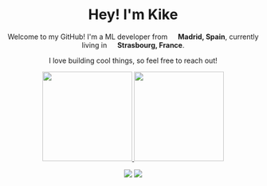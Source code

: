 <h1 align="center">Hey! I'm Kike</h1>

<p align="center">Welcome to my GitHub! I'm a ML developer from <img src="https://cdn-icons-png.flaticon.com/512/197/197593.png" width="13"/> <b>Madrid, Spain</b>, currently living in <img src="https://cdn-icons-png.flaticon.com/512/197/197560.png" width="13"/> <b>Strasbourg, France</b>.</p>
<p align="center">I love building cool things, so feel free to reach out!</p>

<p align="center">
<a href="https://github.com/kikefdezl">
  <img height="180em" src="https://github-readme-stats-eight-theta.vercel.app/api?username=kikefdezl&show_icons=true&theme=algolia&include_all_commits=true&count_private=true"/>
  <img height="180em" src="https://github-readme-stats-eight-theta.vercel.app/api/top-langs/?username=kikefdezl&layout=compact&langs_count=8&theme=algolia&include_all_commits=true&count_private=true"/>
</a>
</p>

<p align="center">
<a href="https://www.linkedin.com/in/e-laguilhoat/"><img src="https://img.shields.io/badge/-%20Enrique Fernández&#8209Laguilhoat-0077B5?style=flat&logo=Linkedin&logoColor=white"/></a>
<a href="mailto:enriquelagui@outlook.com"><img src="https://img.shields.io/badge/-enriquelagui@outlook.com-127CD6?style=flat&logo=microsoftoutlook&logoColor=white"/></a>
</p>
